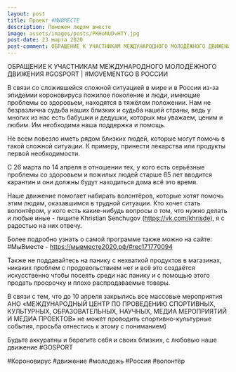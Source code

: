 ```yaml
---
layout: post
title: Проект #МЫВМЕСТЕ
description: Поможем людям вместе
image: assets/images/posts/PKHoNUDvHTY.jpg
post-date: 23 марта 2020
post-comment: ОБРАЩЕНИЕ К УЧАСТНИКАМ МЕЖДУНАРОДНОГО МОЛОДЁЖНОГО ДВИЖЕНИЯ #GOSPORT | #MOVEMENTGO В РОССИИ
---
```


ОБРАЩЕНИЕ К УЧАСТНИКАМ МЕЖДУНАРОДНОГО МОЛОДЁЖНОГО ДВИЖЕНИЯ #GOSPORT | #MOVEMENTGO В РОССИИ

В связи со сложившейся сложной ситуацией в мире и в России из-за эпидемии короновируса пожилое поколение и люди, имеющие проблемы со здоровьем, находятся в тяжёлом положении. Нам не безразлична судьба наших близких и судьба нашей страны, ведь у многих из нас есть бабушки и дедушки, которых мы уважаем, ценим и любим. Им необходима наша поддержка и помощь.

Не всем повезло иметь рядом близких людей, которые могут помочь в такой сложной ситуации. К примеру, принести лекарства или продукты первой необходимости.

С 26 марта по 14 апреля в отношении тех, у кого есть серьёзные проблемы со здоровьем и пожилых людей старше 65 лет вводится карантин и они должны будут находиться дома всё это время.

Наше движение помогает набирать волонтёров, которые хотят помочь этим людям, оказавшимся в трудной ситуации. Кто хочет стать волонтёром, у кого есть какие-нибудь вопросы о том, что нужно делать и любые иные - пишите Khristian Senchugov (https://vk.com/khrisde), я с радостью на них отвечу.

Более подробно узнать о самой программе также можно на сайте: #МыВместе - https://мывместе2020.рф/#rec171770094

Также не поддавайтесь на панику с нехваткой продуктов в магазинах, никаких проблем с продовольствием нет и всё это создаётся искусственно чтобы посеять среди нас панику и с помощью этого продать просрочку и плохо распродаваемые товары.

В связи с тем, что до 10 апреля закрылись все массовые мероприятия АНО «МЕЖДУНАРОДНЫЙ ЦЕНТР ПО ПРОВЕДЕНИЮ СПОРТИВНЫХ, КУЛЬТУРНЫХ, ОБРАЗОВАТЕЛЬНЫХ, НАУЧНЫХ, МЕДИА МЕРОПРИЯТИЙ И МЕДИА ПРОЕКТОВ» не может проводить спортивно-культурные события, просьба отнестись к этому с пониманием)

Будьте аккуратны и берегите себя и своих близких, с любовью наше движение #GOSPORT

#Короновирус #движение #молодежь #Россия #волонтёр

